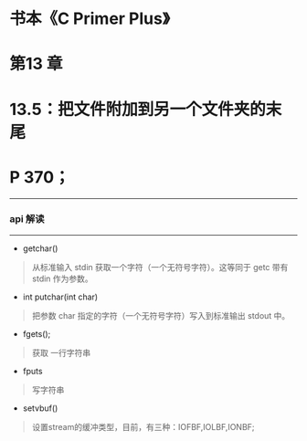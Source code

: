 # 书本《C Primer Plus》
# 第13 章
# 13.5：把文件附加到另一个文件夹的末尾 
# P 370；
------

### api 解读
---
* getchar()
> 从标准输入 stdin 获取一个字符（一个无符号字符）。这等同于 getc 带有 stdin 作为参数。 
* int putchar(int char)
>把参数 char 指定的字符（一个无符号字符）写入到标准输出 stdout 中。
* fgets();
> 获取 一行字符串
* fputs
> 写字符串
* setvbuf()
> 设置stream的缓冲类型，目前，有三种：IOFBF,IOLBF,IONBF;
